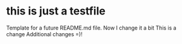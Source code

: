 # this is just a testfile

Template for a future README.md file.
Now I change it a bit
This is a change
Additional changes =)!

